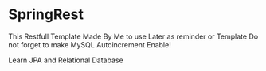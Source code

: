 # SpringRest
This Restfull Template Made By Me to use Later as reminder or Template 
Do not forget to make MySQL Autoincrement Enable!

Learn JPA and Relational Database
